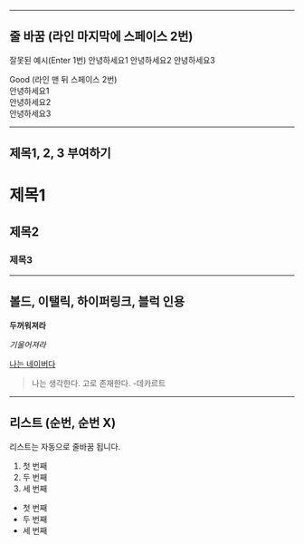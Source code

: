 -----------------------------
줄 바꿈 (라인 마지막에 스페이스 2번)
-----------------------------
잘못된 예시(Enter 1번)
안녕하세요1
안녕하세요2
안녕하세요3

Good (라인 맨 뒤 스페이스 2번)  
안녕하세요1  
안녕하세요2  
안녕하세요3  

----------------------------
제목1, 2, 3 부여하기
----------------------------
# 제목1

## 제목2

### 제목3

----------------------------
볼드, 이탤릭, 하이퍼링크, 블럭 인용
----------------------------
**두꺼워져라**

*기울어져라*

[나는 네이버다](http://www.naver.com)

>나는 생각한다. 고로 존재한다. -데카르트

----------------------------
리스트 (순번, 순번 X)
----------------------------

리스트는 자동으로 줄바꿈 됩니다.

1. 첫 번째
2. 두 번째
3. 세 번째

- 첫 번째
- 두 번째
- 세 번째
